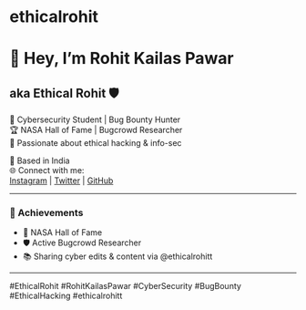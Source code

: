 # ethicalrohit

# 👋 Hey, I’m Rohit Kailas Pawar  
## aka Ethical Rohit 🛡️

🔐 Cybersecurity Student | Bug Bounty Hunter  
🏆 NASA Hall of Fame | Bugcrowd Researcher  
🧠 Passionate about ethical hacking & info-sec

📍 Based in India  
🌐 Connect with me:  
[Instagram](https://instagram.com/ethicalrohitt) | 
[Twitter](https://x.com/ethicalrohitt) | 
[GitHub](https://github.com/ethicalrohitt)

---

### 🌟 Achievements  
- 🏅 NASA Hall of Fame  
- 🛡️ Active Bugcrowd Researcher  
- 📚 Sharing cyber edits & content via @ethicalrohitt  

---

#EthicalRohit #RohitKailasPawar #CyberSecurity #BugBounty #EthicalHacking #ethicalrohitt
